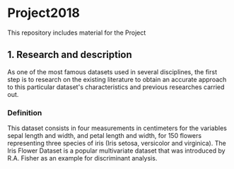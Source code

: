 # Project2018
This repository includes material for the Project

## 1. Research and description
As one of the most famous datasets used in several disciplines, the first step is to research on the existing literature to obtain an accurate approach to this particular dataset's characteristics and previous researches carried out.
### Definition
This dataset consists in four measurements in centimeters for the variables sepal length and width, and petal length and width, for 150 flowers representing three species of iris (Iris setosa, versicolor and virginica). The Iris Flower Dataset is a popular multivariate dataset that was introduced by R.A. Fisher as an example for discriminant analysis.
